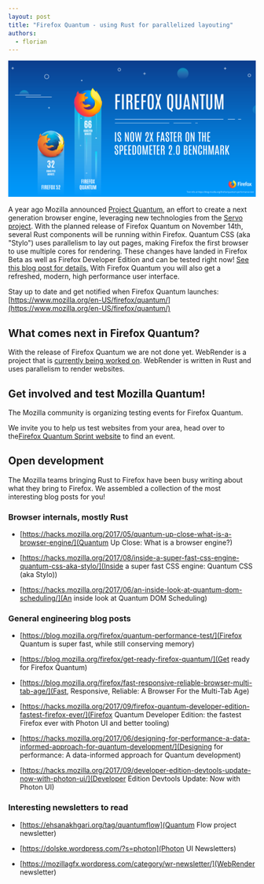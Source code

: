 ```yaml
---
layout: post
title: "Firefox Quantum - using Rust for parallelized layouting"
authors:
  - florian
---
```


<center><img style="max-width: 100%" src="/assets/posts/2017-09-30-mozilla.png" /></center>


A year ago Mozilla announced [Project Quantum](https://medium.com/mozilla-tech/a-quantum-leap-for-the-web-a3b7174b3c12), an effort to create a next generation browser engine, leveraging new technologies from the [Servo project](https://servo.org/). With the planned release of Firefox Quantum on November 14th, several Rust components will be running within Firefox. Quantum CSS (aka "Stylo") uses parallelism to lay out pages, making Firefox the first browser to use multiple cores for rendering. These changes have landed in Firefox Beta as well as Firefox Developer Edition and can be tested right now! [See this blog post for details.](https://blog.mozilla.org/blog/2017/09/26/firefox-quantum-beta-developer-edition/) With Firefox Quantum you will also get a refreshed, modern, high performance user interface.

Stay up to date and get notified when Firefox Quantum launches: [https://www.mozilla.org/en-US/firefox/quantum/](https://www.mozilla.org/en-US/firefox/quantum/)


## What comes next in Firefox Quantum?

With the release of Firefox Quantum we are not done yet. WebRender is a project that is [currently being worked on](https://mozillagfx.wordpress.com/category/wr-newsletter/). WebRender is written in Rust and uses parallelism to render websites.

## Get involved and test Mozilla Quantum!

The Mozilla community is organizing testing events for Firefox Quantum.

We invite you to help us test websites from your area, head over to the[Firefox Quantum Sprint website](https://firefoxsprint.mozilla.community/) to find an event.

## Open development

The Mozilla teams bringing Rust to Firefox have been busy writing about what they bring to Firefox. We assembled a collection of the most interesting blog posts for you!

### Browser internals, mostly Rust

*  [https://hacks.mozilla.org/2017/05/quantum-up-close-what-is-a-browser-engine/](Quantum Up Close: What is a browser engine?)

* [https://hacks.mozilla.org/2017/08/inside-a-super-fast-css-engine-quantum-css-aka-stylo/](Inside a super fast CSS engine: Quantum CSS (aka Stylo))

* [https://hacks.mozilla.org/2017/06/an-inside-look-at-quantum-dom-scheduling/](An inside look at Quantum DOM Scheduling)

### General engineering blog posts

* [https://blog.mozilla.org/firefox/quantum-performance-test/](Firefox Quantum is super fast, while still conserving memory)

* [https://blog.mozilla.org/firefox/get-ready-firefox-quantum/](Get ready for Firefox Quantum)

* [https://blog.mozilla.org/firefox/fast-responsive-reliable-browser-multi-tab-age/](Fast, Responsive, Reliable: A Browser For the Multi-Tab Age)

* [https://hacks.mozilla.org/2017/09/firefox-quantum-developer-edition-fastest-firefox-ever/](Firefox Quantum Developer Edition: the fastest Firefox ever with Photon UI and better tooling)

* [https://hacks.mozilla.org/2017/06/designing-for-performance-a-data-informed-approach-for-quantum-development/](Designing for performance: A data-informed approach for Quantum development)

* [https://hacks.mozilla.org/2017/09/developer-edition-devtools-update-now-with-photon-ui/](Developer Edition Devtools Update: Now with Photon UI)

### Interesting newsletters to read

* [https://ehsanakhgari.org/tag/quantumflow](Quantum Flow project newsletter)

* [https://dolske.wordpress.com/?s=photon](Photon UI Newsletters)

* [https://mozillagfx.wordpress.com/category/wr-newsletter/](WebRender newsletter)

